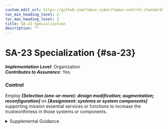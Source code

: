 ```yaml
---
custom_edit_url: https://github.com/tamus-cyber/tamus-control-standards/tree/main/content/tamus.edu/TAMUS_profile.yaml
toc_min_heading_level: 2
toc_max_heading_level: 2
title: SA-23 Specialization
description: ""
---
```


# SA-23 Specialization {#sa-23}

_**Implementation Level**_: Organization\
_**Contributes to Assurance**_: Yes

### Control

Employ <strong title="sa-23_odp.01"> <em>[Selection (one-or-more): design modification; augmentation; reconfiguration]</em> </strong> on <strong title="sa-23_odp.02"> <em>[Assignment: systems or system components]</em> </strong> supporting mission essential services or functions to increase the trustworthiness in those systems or components.


<details><summary>Supplemental Guidance</summary>It is often necessary for a system or system component that supports mission-essential services or functions to be enhanced to maximize the trustworthiness of the resource. Sometimes this enhancement is done at the design level. In other instances, it is done post-design, either through modifications of the system in question or by augmenting the system with additional components. For example, supplemental authentication or non-repudiation functions may be added to the system to enhance the identity of critical resources to other resources that depend on the organization-defined resources.</details>
